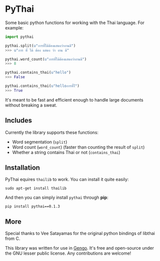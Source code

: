 PyThai
======

Some basic python functions for working with the Thai language. For example:

```python
import pythai

pythai.split(u"การที่ได้ต้องแสดงว่างานดี")
>>> u"การ ที่ ได้ ต้อง แสดง ว่า งาน ดี"

pythai.word_count(u"การที่ได้ต้องแสดงว่างานดี")
>>> 8

pythai.contains_thai(u"hello")
>>> False

pythai.contains_thai(u"helloการที่ไ")
>>> True
```

It's meant to be fast and efficient enough to handle large documents without breaking a sweat.

Includes
------------

Currently the library supports these functions:

- Word segmentation (`split`)
- Word count (`word_count`) (faster than counting the result of `split`)
- Whether a string contains Thai or not (`contains_thai`)


Installation
------------

PyThai equires `thailib` to work. You can install it quite easily:

    sudo apt-get install thailib

And then you can simply install `pythai` through **pip**:

    pip install pythai==0.1.3

More
------------

Special thanks to Vee Satayamas for the original python bindings of libthai from C.

This library was written for use in [Gengo](http://www.gengo.com). It's free and open-source under the GNU lesser public license. Any contributions are welcome!


